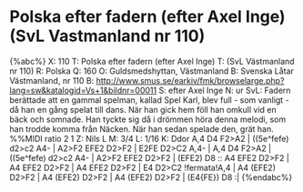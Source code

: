 # Polska efter fadern (efter Axel Inge) (SvL Vastmanland nr 110)

{%abc%}
X: 110
T: Polska efter fadern (efter Axel Inge)
T: (SvL Västmanland nr 110)
R: Polska
Q: 160
O: Guldsmedshyttan, Västmanland
B: Svenska Låtar Västmanland, nr 110
B: http://www.smus.se/earkiv/fmk/browselarge.php?lang=sw&katalogid=Vs+1&bildnr=00011
S: efter Axel Inge
N: ur SvL: Fadern berättade att en gammal spelman, kallad Spel Karl, blev full - som vanligt - då han en gång spelat till dans. När han gick hem föll han omkull vid en bäck och somnade. Han tyckte sig då i drömmen höra denna melodi, som han trodde komma från Näcken. När han sedan spelade den, grät han.
%%MIDI ratio 2 1
Z: Nils L
M: 3/4
L: 1/16
K: Ddor
A,4 D4 F2>A2 | ((5e^fefe) d2>c2 A4- | A2>F2  EFE2 D2>F2 | E2FE D2>C2 A,4- |
A,4 D4 F2>A2 | ((5e^fefe) d2>c2 A4- | A2>F2  EFE2 D2>F2 | (EFE2) D8 ::
A4 EFE2 D2>F2 | A4 EFE2 D2>F2 | A4 EFE2 D2>F2 | E4 D2>C2 !fermata!A,4 | 
A4 (EFE2) D2>F2 | A4 (EFE2) D2>F2 | A4 (EFE2) D2>F2 | (E4{FE}) D8 :|
{%endabc%}

